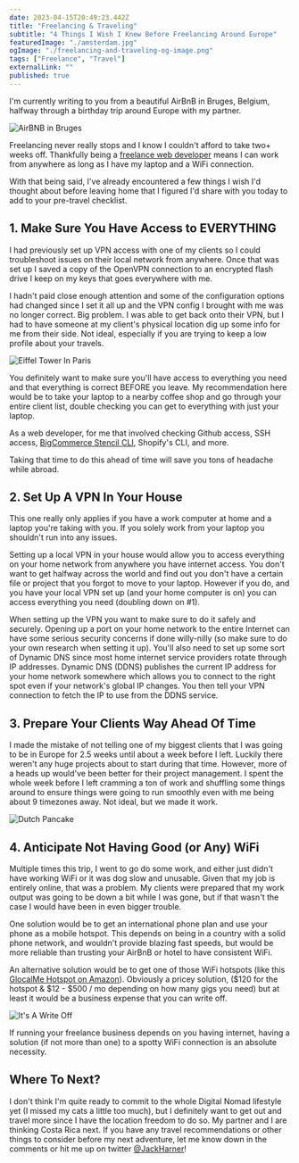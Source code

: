 ```yaml
---
date: 2023-04-15T20:49:23.442Z
title: "Freelancing & Traveling"
subtitle: "4 Things I Wish I Knew Before Freelancing Around Europe" 
featuredImage: "./amsterdam.jpg"
ogImage: "./freelancing-and-traveling-og-image.png"
tags: ["Freelance", "Travel"]
externalLink: ""
published: true
---
```


I'm currently writing to you from a beautiful AirBnB in Bruges, Belgium, halfway through a birthday trip around Europe with my partner. 

![AirBNB in Bruges](./bruges-bnb.jpg "Plant Themed AirBnB in Bruges, Belgium")


Freelancing never really stops and I know I couldn't afford to take two+ weeks off. Thankfully being a [freelance web developer](/portfolio/) means I can work from anywhere as long as I have my laptop and a WiFi connection. 

With that being said, I've already encountered a few things I wish I'd thought about before leaving home that I figured I'd share with you today to add to your pre-travel checklist.

## 1. Make Sure You Have Access to EVERYTHING

I had previously set up VPN access with one of my clients so I could troubleshoot issues on their local network from anywhere. Once that was set up  I saved a copy of the OpenVPN connection to an encrypted flash drive I keep on my keys that goes everywhere with me. 

I hadn't paid close enough attention and some of the configuration options had changed since I set it all up and the VPN config I brought with me was no longer correct. Big problem. I was able to get back onto their VPN, but I had to have someone at my client's physical location dig up some info for me from their side. Not ideal, especially if you are trying to keep a low profile about your travels.

![Eiffel Tower In Paris](./eiffel-tower.jpg "Cloudy Morning Eiffel Tower in Paris, France")

You definitely want to make sure you'll have access to everything you need and that everything is correct BEFORE you leave. My recommendation here would be to take your laptop to a nearby coffee shop and go through your entire client list, double checking you can get to everything with just your laptop. 

As a web developer, for me that involved checking Github access, SSH access, [BigCommerce Stencil CLI](/blog/bigcommerce-stencil-ci-cd-with-github-actions/), Shopify's CLI, and more.

Taking that time to do this ahead of time will save you tons of headache while abroad.

## 2. Set Up A VPN In Your House

This one really only applies if you have a work computer at home and a laptop you're taking with you. If you solely work from your laptop you shouldn't run into any issues.

Setting up a local VPN in your house would allow you to access everything on your home network from anywhere you have internet access. You don't want to get halfway across the world and find out you don't have a certain file or project that you forgot to move to your laptop. However if you do, and you have your local VPN set up (and your home computer is on) you can access everything you need (doubling down on #1). 

When setting up the VPN you want to make sure to do it safely and securely. Opening up a port on your home network to the entire Internet can have some serious security concerns if done willy-nilly (so make sure to do your own research when setting it up). You'll also need to set up some sort of Dynamic DNS since most home internet service providers rotate through IP addresses. Dynamic DNS (DDNS) publishes the current IP address for your home network somewhere which allows you to connect to the right spot even if your network's global IP changes. You then tell your VPN connection to fetch the IP to use from the DDNS service.

## 3. Prepare Your Clients Way Ahead Of Time

I made the mistake of not telling one of my biggest clients that I was going to be in Europe for 2.5 weeks until about a week before I left. Luckily there weren't any huge projects about to start during that time. However, more of a heads up would've been better for their project management. I spent the whole week before I left cramming a ton of work and shuffling some things around to ensure things were going to run smoothly even with me being about 9 timezones away. Not ideal, but we made it work.

![Dutch Pancake](./dutch-pancake.jpg "Dutch Pancake I Ate in Amsterdam, Netherlands")

## 4. Anticipate Not Having Good (or Any) WiFi

Multiple times this trip, I went to go do some work, and either just didn't have working WiFi or it was dog slow and unusable. Given that my job is entirely online, that was a problem. My clients were prepared that my work output was going to be down a bit while I was gone, but if that wasn't the case I would have been in even bigger trouble. 

One solution would be to get an international phone plan and use your phone as a mobile hotspot. This depends on being in a country with a solid phone network, and wouldn't provide blazing fast speeds, but would be more reliable than trusting your AirBnB or hotel to have consistent WiFi. 

An alternative solution would be to get one of those WiFi hotspots (like this [GlocalMe Hotspot on Amazon](https://amzn.to/3L3niS3)). Obviously a pricey solution, ($120 for the hotspot & $12 - $500 / mo depending on how many gigs you need) but at least it would be a business expense that you can write off. 

![It's A Write Off](https://media.tenor.com/5iY9XU26qbQAAAAC/schitts-creek-david-rose.gif)

If running your freelance business depends on you having internet, having a solution (if not more than one) to a spotty WiFi connection is an absolute necessity. 

## Where To Next?

I don't think I'm quite ready to commit to the whole Digital Nomad lifestyle yet (I missed my cats a little too much), but I definitely want to get out and travel more since I have the location freedom to do so. My partner and I are thinking Costa Rica next. If you have any travel recommendations or other things to consider before my next adventure, let me know down in the comments or hit me up on twitter [@JackHarner](https://bsky.app/profile/jackharner.com)!